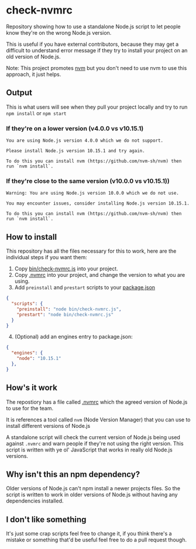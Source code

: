 # check-nvmrc

Repository showing how to use a standalone Node.js script to let people know they're on the wrong Node.js version.

This is useful if you have external contributors, because they may get a difficult to understand error message if they try to install your project on an old version of Node.js.

Note: This project promotes [nvm](https://github.com/nvm-sh/nvm) but you don't need to use nvm to use this approach, it just helps.

## Output

This is what users will see when they pull your project locally and try to run `npm install` or `npm start`

### If they're on a lower version (v4.0.0 vs v10.15.1)

```
You are using Node.js version 4.0.0 which we do not support. 

Please install Node.js version 10.15.1 and try again.

To do this you can install nvm (https://github.com/nvm-sh/nvm) then run `nvm install`.
```

### If they're close to the same version (v10.0.0 vs v10.15.1))

```
Warning: You are using Node.js version 10.0.0 which we do not use. 

You may encounter issues, consider installing Node.js version 10.15.1.

To do this you can install nvm (https://github.com/nvm-sh/nvm) then run `nvm install`.
```

## How to install

This repository has all the files necessary for this to work, here are the individual steps if you want them:

1. Copy [bin/check-nvmrc.js](./bin/check-nvmrc.js) into your project.
2. Copy [.nvmrc](./.nvmrc) into your project, and change the version to what you are using.
3. Add `preinstall` and `prestart` scripts to your [package.json](./package.json)

```json
{
  "scripts": {
    "preinstall": "node bin/check-nvmrc.js",
    "prestart": "node bin/check-nvmrc.js"
  }
}
```


4. (Optional) add an engines entry to package.json:

```json
{
  "engines": {
    "node": "10.15.1"
  },
}
```

## How's it work
The repostiory has a file called [.nvmrc](./.nvmrc) which the agreed version of Node.js to use for the team.

It is references a tool called `nvm` (Node Version Manager) that you can use to install different versions of Node.js

A standalone script will check the current version of Node.js being used against `.nvmrc` and warn people if they're not using the right version. This script is written with ye ol' JavaScript that works in really old Node.js versions.

## Why isn't this an npm dependency?

Older versions of Node.js can't npm install a newer projects files. So the script is written to work in older versions of Node.js without having any dependencies installed.

## I don't like something

It's just some crap scripts feel free to change it, if you think there's a mistake or something that'd be useful feel free to do a pull request though.
